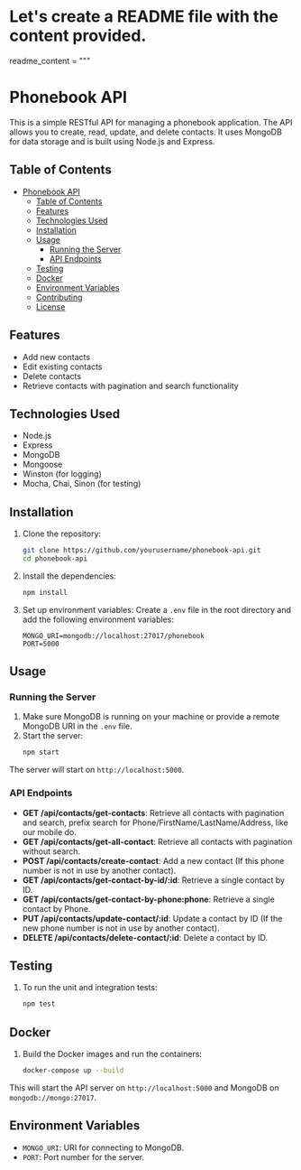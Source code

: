 # Let's create a README file with the content provided.
readme_content = """
# Phonebook API

This is a simple RESTful API for managing a phonebook application. The API allows you to create, read, update, and delete contacts. It uses MongoDB for data storage and is built using Node.js and Express.

## Table of Contents

- [Phonebook API](#phonebook-api)
  - [Table of Contents](#table-of-contents)
  - [Features](#features)
  - [Technologies Used](#technologies-used)
  - [Installation](#installation)
  - [Usage](#usage)
    - [Running the Server](#running-the-server)
    - [API Endpoints](#api-endpoints)
  - [Testing](#testing)
  - [Docker](#docker)
  - [Environment Variables](#environment-variables)
  - [Contributing](#contributing)
  - [License](#license)

## Features

- Add new contacts
- Edit existing contacts
- Delete contacts
- Retrieve contacts with pagination and search functionality

## Technologies Used

- Node.js
- Express
- MongoDB
- Mongoose
- Winston (for logging)
- Mocha, Chai, Sinon (for testing)

## Installation

1. Clone the repository:
    ```sh
    git clone https://github.com/yourusername/phonebook-api.git
    cd phonebook-api
    ```

2. Install the dependencies:
    ```sh
    npm install
    ```

3. Set up environment variables:
    Create a `.env` file in the root directory and add the following environment variables:
    ```env
    MONGO_URI=mongodb://localhost:27017/phonebook
    PORT=5000
    ```

## Usage

### Running the Server

1. Make sure MongoDB is running on your machine or provide a remote MongoDB URI in the `.env` file.
2. Start the server:
    ```sh
    npm start
    ```

The server will start on `http://localhost:5000`.

### API Endpoints

- **GET /api/contacts/get-contacts**: Retrieve all contacts with pagination and search, prefix search for Phone/FirstName/LastName/Address, like our mobile do.
- **GET /api/contacts/get-all-contact**: Retrieve all contacts with pagination without search.
- **POST /api/contacts/create-contact**: Add a new contact (If this phone number is not in use by another contact).
- **GET /api/contacts/get-contact-by-id/:id**: Retrieve a single contact by ID.
- **GET /api/contacts/get-contact-by-phone:phone**: Retrieve a single contact by Phone.
- **PUT /api/contacts/update-contact/:id**: Update a contact by ID (If the new phone number is not in use by another contact).
- **DELETE /api/contacts/delete-contact/:id**: Delete a contact by ID.

## Testing

1. To run the unit and integration tests:
    ```sh
    npm test
    ```

## Docker

1. Build the Docker images and run the containers:
    ```sh
    docker-compose up --build
    ```

This will start the API server on `http://localhost:5000` and MongoDB on `mongodb://mongo:27017`.

## Environment Variables

- `MONGO_URI`: URI for connecting to MongoDB.
- `PORT`: Port number for the server.
